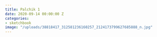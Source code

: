 ```yaml
---
title: Palchik 1
date: 2020-09-14 00:00:00 Z
categories:
- sketchbook
image: "/uploads/38818417_312581236160257_2124173799627685888_n.jpg"
---
```


